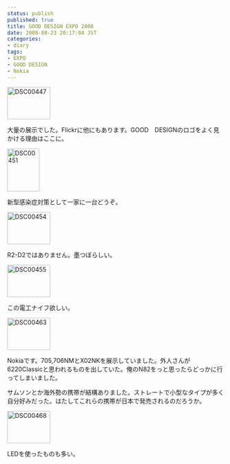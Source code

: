 ```yaml
---
status: publish
published: true
title: GOOD DESIGN EXPO 2008
date: 2008-08-23 20:17:04 JST
categories:
- diary
tags:
- EXPO
- GOOD DESIGN
- Nokia
---
```

<a title="DSC00447 by jun1456, on Flickr" href="http://www.flickr.com/photos/jun_/2789407348/"><img src="http://farm4.static.flickr.com/3276/2789407348_8c83302346_t.jpg" alt="DSC00447" width="100" height="75" /></a>

大量の展示でした。Flickrに他にもあります。GOOD　DESIGNのロゴをよく見かける理由はここに。

<a title="DSC00451 by jun1456, on Flickr" href="http://www.flickr.com/photos/jun_/2789407546/"><img src="http://farm4.static.flickr.com/3110/2789407546_59e280fe15_t.jpg" alt="DSC00451" width="75" height="100" /></a>

新型感染症対策として一家に一台どうぞ。

<a title="DSC00454 by jun1456, on Flickr" href="http://www.flickr.com/photos/jun_/2788555755/"><img src="http://farm4.static.flickr.com/3166/2788555755_16819669d0_t.jpg" alt="DSC00454" width="100" height="75" /></a>

R2-D2ではありません。墨つぼらしい。

<a title="DSC00455 by jun1456, on Flickr" href="http://www.flickr.com/photos/jun_/2788555873/"><img src="http://farm4.static.flickr.com/3257/2788555873_34e98490cb_t.jpg" alt="DSC00455" width="100" height="75" /></a>

この電工ナイフ欲しい。

<a title="DSC00463 by jun1456, on Flickr" href="http://www.flickr.com/photos/jun_/2788556073/"><img src="http://farm4.static.flickr.com/3266/2788556073_dcbef608e5_t.jpg" alt="DSC00463" width="100" height="75" /></a>

Nokiaです。705,706NMとX02NKを展示していました。外人さんが6220Classicと思われるものを出していた。俺のN82をっと思ったらどっかに行ってしまいました。

サムソンとか海外勢の携帯が結構ありました。ストレートで小型なタイプが多く自分好みだった。はたしてこれらの携帯が日本で発売されるのだろうか。

<a title="DSC00468 by jun1456, on Flickr" href="http://www.flickr.com/photos/jun_/2789408336/"><img src="http://farm4.static.flickr.com/3235/2789408336_212e23c245_t.jpg" alt="DSC00468" width="100" height="75" /></a>

LEDを使ったものも多い。
